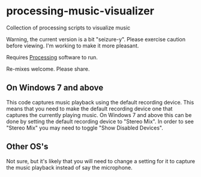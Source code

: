 # processing-music-visualizer
Collection of processing scripts to visualize music

Warning, the current version is a bit "seizure-y". Please exercise
caution before viewing. I'm working to make it more pleasant.

Requires [Processing](https://processing.org/) software to run.

Re-mixes welcome. Please share.

## On Windows 7 and above

This code captures music playback using the default recording
device. This means that you need to make the default recording device
one that captures the currently playing music. On Windows 7 and above
this can be done by setting the default recording device to "Stereo
Mix". In order to see "Stereo Mix" you may need to toggle "Show
Disabled Devices".

## Other OS's

Not sure, but it's likely that you will need to change a
setting for it to capture the music playback instead of say the
microphone.